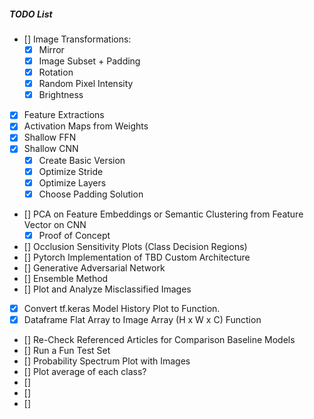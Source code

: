 ##### TODO List

- [] Image Transformations:
  - [X] Mirror
  - [X] Image Subset + Padding
  - [X] Rotation
  - [X] Random Pixel Intensity
  - [X] Brightness
- [X] Feature Extractions
- [X] Activation Maps from Weights
- [X] Shallow FFN
- [X] Shallow CNN
  - [X] Create Basic Version
  - [X] Optimize Stride
  - [X] Optimize Layers
  - [X] Choose Padding Solution
- [] PCA on Feature Embeddings or Semantic Clustering from Feature Vector on CNN
  - [X] Proof of Concept
- [] Occlusion Sensitivity Plots (Class Decision Regions)
- [] Pytorch Implementation of TBD Custom Architecture
- [] Generative Adversarial Network
- [] Ensemble Method
- [] Plot and Analyze Misclassified Images
- [X] Convert tf.keras Model History Plot to Function.
- [X] Dataframe Flat Array to Image Array (H x W x C) Function
- [] Re-Check Referenced Articles for Comparison Baseline Models
- [] Run a Fun Test Set
- [] Probability Spectrum Plot with Images
- [] Plot average of each class?
- []
- []
- []